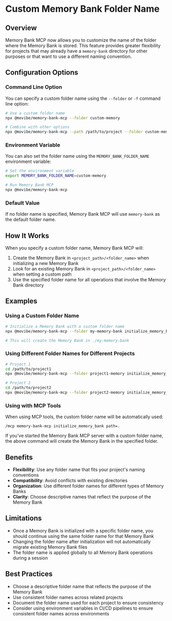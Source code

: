 # Custom Memory Bank Folder Name

## Overview

Memory Bank MCP now allows you to customize the name of the folder where the Memory Bank is stored. This feature provides greater flexibility for projects that may already have a `memory-bank` directory for other purposes or that want to use a different naming convention.

## Configuration Options

### Command Line Option

You can specify a custom folder name using the `--folder` or `-f` command line option:

```bash
# Use a custom folder name
npx @movibe/memory-bank-mcp --folder custom-memory

# Combine with other options
npx @movibe/memory-bank-mcp --path /path/to/project --folder custom-memory --mode code
```

### Environment Variable

You can also set the folder name using the `MEMORY_BANK_FOLDER_NAME` environment variable:

```bash
# Set the environment variable
export MEMORY_BANK_FOLDER_NAME=custom-memory

# Run Memory Bank MCP
npx @movibe/memory-bank-mcp
```

### Default Value

If no folder name is specified, Memory Bank MCP will use `memory-bank` as the default folder name.

## How It Works

When you specify a custom folder name, Memory Bank MCP will:

1. Create the Memory Bank in `<project_path>/<folder_name>` when initializing a new Memory Bank
2. Look for an existing Memory Bank in `<project_path>/<folder_name>` when setting a custom path
3. Use the specified folder name for all operations that involve the Memory Bank directory

## Examples

### Using a Custom Folder Name

```bash
# Initialize a Memory Bank with a custom folder name
npx @movibe/memory-bank-mcp --folder my-memory-bank initialize_memory_bank path=.

# This will create the Memory Bank in ./my-memory-bank
```

### Using Different Folder Names for Different Projects

```bash
# Project 1
cd /path/to/project1
npx @movibe/memory-bank-mcp --folder project1-memory initialize_memory_bank path=.

# Project 2
cd /path/to/project2
npx @movibe/memory-bank-mcp --folder project2-memory initialize_memory_bank path=.
```

### Using with MCP Tools

When using MCP tools, the custom folder name will be automatically used:

```
/mcp memory-bank-mcp initialize_memory_bank path=.
```

If you've started the Memory Bank MCP server with a custom folder name, the above command will create the Memory Bank in the specified folder.

## Benefits

- **Flexibility**: Use any folder name that fits your project's naming conventions
- **Compatibility**: Avoid conflicts with existing directories
- **Organization**: Use different folder names for different types of Memory Banks
- **Clarity**: Choose descriptive names that reflect the purpose of the Memory Bank

## Limitations

- Once a Memory Bank is initialized with a specific folder name, you should continue using the same folder name for that Memory Bank
- Changing the folder name after initialization will not automatically migrate existing Memory Bank files
- The folder name is applied globally to all Memory Bank operations during a session

## Best Practices

- Choose a descriptive folder name that reflects the purpose of the Memory Bank
- Use consistent folder names across related projects
- Document the folder name used for each project to ensure consistency
- Consider using environment variables in CI/CD pipelines to ensure consistent folder names across environments
